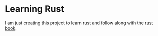 # Learning Rust

I am just creating this project to learn rust and follow along with the [rust book](https://doc.rust-lang.org/stable/book/).